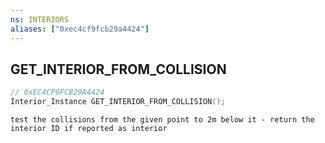 ```yaml
---
ns: INTERIORS
aliases: ["0xec4cf9fcb29a4424"]
---
```

## GET_INTERIOR_FROM_COLLISION

```c
// 0xEC4CF9FCB29A4424
Interior_Instance GET_INTERIOR_FROM_COLLISION();
```

```
test the collisions from the given point to 2m below it - return the interior ID if reported as interior
```
